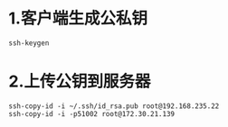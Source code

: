 # 1.客户端生成公私钥

```shell
ssh-keygen
```

# 2.上传公钥到服务器

```shell
ssh-copy-id -i ~/.ssh/id_rsa.pub root@192.168.235.22
ssh-copy-id -i -p51002 root@172.30.21.139
```
